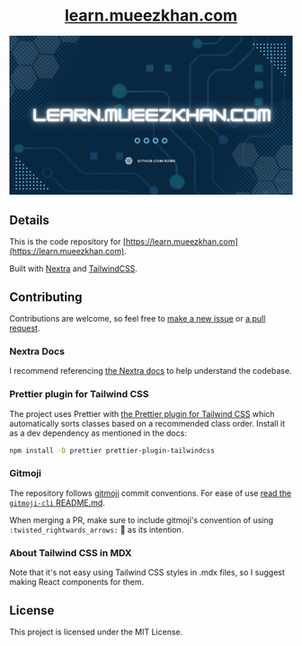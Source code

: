 <div align="center">
  <h1>
    <a
      href="https://learn.mueezkhan.com" target="_blank" rel="noreferrer">
      learn.mueezkhan.com
    </a>
  </h1>
</div>

![A banner for the website](/public/index.png)

## Details

This is the code repository for [https://learn.mueezkhan.com](https://learn.mueezkhan.com).

Built with [Nextra](https://nextra.site) and [TailwindCSS](https://tailwindcss.com/).

## Contributing

Contributions are welcome, so feel free to [make a new issue](https://github.com/rzmk/learn.mueezkhan.com/issues) or [a pull request](https://github.com/rzmk/learn.mueezkhan.com/pulls).

### Nextra Docs

I recommend referencing [the Nextra docs](https://nextra.site/docs) to help understand the codebase.

### Prettier plugin for Tailwind CSS

The project uses Prettier with [the Prettier plugin for Tailwind CSS](https://github.com/tailwindlabs/prettier-plugin-tailwindcss) which automatically sorts classes based on a recommended class order. Install it as a dev dependency as mentioned in the docs:

```bash
npm install -D prettier prettier-plugin-tailwindcss
```

### Gitmoji

The repository follows [gitmoji](https://gitmoji.dev/) commit conventions. For ease of use [read the `gitmoji-cli` README.md](https://github.com/carloscuesta/gitmoji-cli#readme).

When merging a PR, make sure to include gitmoji's convention of using `:twisted_rightwards_arrows:` :twisted_rightwards_arrows: as its intention.

### About Tailwind CSS in MDX

Note that it's not easy using Tailwind CSS styles in .mdx files, so I suggest making React components for them.

## License

This project is licensed under the MIT License.
